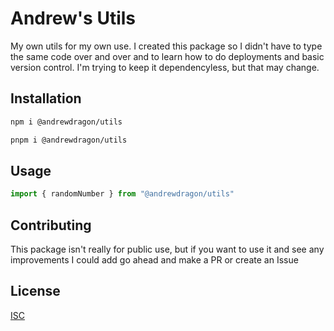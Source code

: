 # Andrew's Utils

My own utils for my own use. I created this package so I didn't have to type the same code over and over and to learn how to do deployments and basic version control. I'm trying to keep it dependencyless, but that may change.

## Installation

```bash
npm i @andrewdragon/utils
```

```bash
pnpm i @andrewdragon/utils
```

## Usage

```ts
import { randomNumber } from "@andrewdragon/utils"
```

## Contributing

This package isn't really for public use, but if you want to use it and see any improvements I could add go ahead and make a PR or create an Issue

## License

[ISC](https://github.com/AndrewDragonCh/AndrewsUtils/blob/master/LICENSE)
